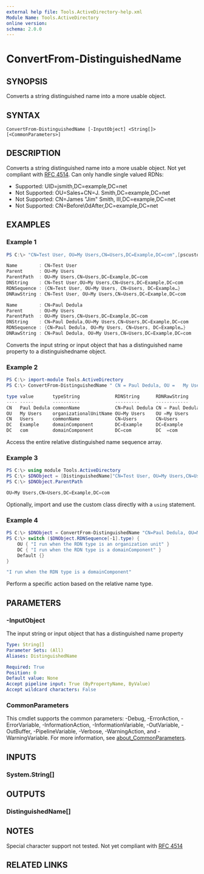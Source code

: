 ```yaml
---
external help file: Tools.ActiveDirectory-help.xml
Module Name: Tools.ActiveDirectory
online version:
schema: 2.0.0
---
```


# ConvertFrom-DistinguishedName

## SYNOPSIS
Converts a string distinguished name into a more usable object.

## SYNTAX

```
ConvertFrom-DistinguishedName [-InputObject] <String[]> [<CommonParameters>]
```

## DESCRIPTION
Converts a string distinguished name into a more usable object. Not yet compliant
with [RFC 4514](https://docs.ldap.com/specs/rfc4514.txt). Can only handle single
valued RDNs:

- Supported: UID=jsmith,DC=example,DC=net
- Not Supported: OU=Sales+CN=J.  Smith,DC=example,DC=net
- Not Supported: CN=James \"Jim\" Smith\, III,DC=example,DC=net
- Not Supported: CN=Before\0dAfter,DC=example,DC=net


## EXAMPLES

### Example 1
```powershell
PS C:\> "CN=Test User, OU=My Users,CN=Users,DC=Example,DC=com",[pscustomobject]@{distinguishedname = "CN=Paul Dedula, OU=My Users,CN=Users,DC=Example,DC=com"}  | ConvertFrom-DistinguishedName

Name        : CN=Test User 
Parent      : OU=My Users
ParentPath  : OU=My Users,CN=Users,DC=Example,DC=com
DNString    : CN=Test User,OU=My Users,CN=Users,DC=Example,DC=com
RDNSequence : {CN=Test User, OU=My Users, CN=Users, DC=Example…}
DNRawString : CN=Test User, OU=My Users,CN=Users,DC=Example,DC=com

Name        : CN=Paul Dedula
Parent      : OU=My Users
ParentPath  : OU=My Users,CN=Users,DC=Example,DC=com
DNString    : CN=Paul Dedula,OU=My Users,CN=Users,DC=Example,DC=com
RDNSequence : {CN=Paul Dedula, OU=My Users, CN=Users, DC=Example…}
DNRawString : CN=Paul Dedula, OU=My Users,CN=Users,DC=Example,DC=com
```

Converts the input string or input object that has a distinguished name property to a distinguishedname object.

### Example 2
```powershell
PS C:\> import-module Tools.ActiveDirectory
PS C:\> ConvertFrom-DistinguishedName " CN = Paul Dedula, OU =   My Users,   CN   =    Users,   DC=Example,  DC  =com" | Select-Object -ExpandProperty RDNSequence | Format-Table

type value       typeString             RDNString      RDNRawString
---- -----       ----------             ---------      ------------
CN   Paul Dedula commonName             CN=Paul Dedula CN = Paul Dedula
OU   My Users    organizationalUnitName OU=My Users    OU =My Users
CN   Users       commonName             CN=Users       CN=Users
DC   Example     domainComponent        DC=Example     DC=Example
DC   com         domainComponent        DC=com         DC  =com
```

Access the entire relative distinguished name sequence array.

### Example 3
```powershell
PS C:\> using module Tools.ActiveDirectory
PS C:\> $DNObject = [DistinguishedName]"CN=Test User, OU=My Users,CN=Users,DC=Example,DC=com"
PS C:\> $DNObject.ParentPath

OU=My Users,CN=Users,DC=Example,DC=com
```

Optionally, import and use the custom class directly with a `using` statement.

### Example 4
```powershell
PS C:\> $DNObject = ConvertFrom-DistinguishedName "CN=Paul Dedula, OU=My Users,CN=Users,DC=Example,DC=com" 
PS C:\> switch ($DNObject.RDNSequence[-1].type) {
    OU { "I run when the RDN type is an organization unit" }
    DC { "I run when the RDN type is a domainComponent" }
    Default {}
}

"I run when the RDN type is a domainComponent"
```

Perform a specific action based on the relative name type.

## PARAMETERS

### -InputObject
The input string or input object that has a distinguished name property

```yaml
Type: String[]
Parameter Sets: (All)
Aliases: DistinguishedName

Required: True
Position: 0
Default value: None
Accept pipeline input: True (ByPropertyName, ByValue)
Accept wildcard characters: False
```

### CommonParameters
This cmdlet supports the common parameters: -Debug, -ErrorAction, -ErrorVariable, -InformationAction, -InformationVariable, -OutVariable, -OutBuffer, -PipelineVariable, -Verbose, -WarningAction, and -WarningVariable. For more information, see [about_CommonParameters](http://go.microsoft.com/fwlink/?LinkID=113216).

## INPUTS

### System.String[]

## OUTPUTS

### DistinguishedName[]
## NOTES
Special character support not tested.
Not yet compliant with [RFC 4514](https://docs.ldap.com/specs/rfc4514.txt)

## RELATED LINKS
